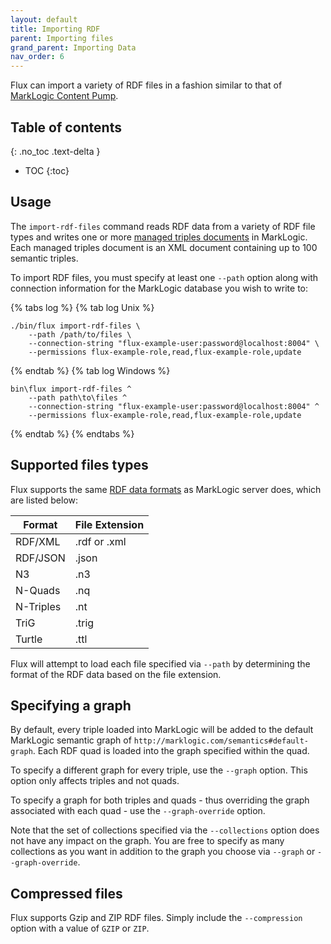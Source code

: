 ```yaml
---
layout: default
title: Importing RDF
parent: Importing files
grand_parent: Importing Data
nav_order: 6
---
```


Flux can import a variety of RDF files in a fashion similar to that of 
[MarkLogic Content Pump](https://docs.marklogic.com/11.0/guide/mlcp-guide/en/importing-content-into-marklogic-server/loading-triples.html).

## Table of contents
{: .no_toc .text-delta }

- TOC
{:toc}

## Usage

The `import-rdf-files` command reads RDF data from a variety of RDF file types and writes one or more 
[managed triples documents](https://docs.marklogic.com/guide/semantics/loading) in MarkLogic. 
Each managed triples document is an XML document containing up to 100 semantic triples. 

To import RDF files, you must specify at least one `--path` option along with connection information for the MarkLogic 
database you wish to write to:

{% tabs log %}
{% tab log Unix %}
```
./bin/flux import-rdf-files \
    --path /path/to/files \
    --connection-string "flux-example-user:password@localhost:8004" \
    --permissions flux-example-role,read,flux-example-role,update
```
{% endtab %}
{% tab log Windows %}
```
bin\flux import-rdf-files ^
    --path path\to\files ^
    --connection-string "flux-example-user:password@localhost:8004" ^
    --permissions flux-example-role,read,flux-example-role,update
```
{% endtab %}
{% endtabs %}


## Supported files types

Flux supports the same [RDF data formats](https://docs.marklogic.com/guide/semantics/loading#id_70682) as
MarkLogic server does, which are listed below:

| Format  | File Extension | 
|---------|----------------|
| RDF/XML | .rdf or .xml |
| RDF/JSON | .json |
| N3 | .n3 | 
| N-Quads | .nq |
| N-Triples | .nt |
| TriG | .trig | 
| Turtle | .ttl |

Flux will attempt to load each file specified via `--path` by determining the format of the RDF data based on the 
file extension.

## Specifying a graph

By default, every triple loaded into MarkLogic will be added to the default MarkLogic semantic graph of 
`http://marklogic.com/semantics#default-graph`. Each RDF quad is loaded into the graph specified within the quad.

To specify a different graph for every triple, use the `--graph` option. This option only affects triples and not quads. 

To specify a graph for both triples and quads - thus overriding the graph associated with each quad - use the 
`--graph-override` option. 

Note that the set of collections specified via the `--collections` option does not have any impact on the graph. You 
are free to specify as many collections as you want in addition to the graph you choose via `--graph` or 
`--graph-override`. 

## Compressed files

Flux supports Gzip and ZIP RDF files. Simply include the `--compression` option with a value of `GZIP` or `ZIP`. 
